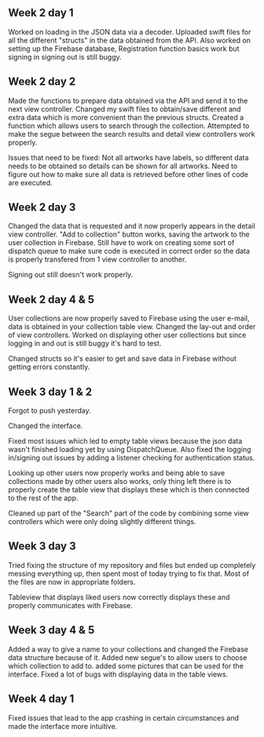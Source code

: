 ## Week 2 day 1

Worked on loading in the JSON data via a decoder. Uploaded swift files for all the different "structs" in the data obtained from the API. 
Also worked on setting up the Firebase database, Registration function basics work but signing in signing out is still buggy.

## Week 2 day 2

Made the functions to prepare data obtained via the API and send it to the next view controller. 
Changed my swift files to obtain/save different and extra data which is more convenient than the previous structs.
Created a function which allows users to search through the collection.
Attempted to make the segue between the search results and detail view controllers work properly.

Issues that need to be fixed: 
Not all artworks have labels, so different data needs to be obtained so details can be shown for all artworks.
Need to figure out how to make sure all data is retrieved before other lines of code are executed.

## Week 2 day 3

Changed the data that is requested and it now properly appears in the detail view controller.
"Add to collection" button works, saving the artwork to the user collection in Firebase.
Still have to work on creating some sort of dispatch queue to make sure code is executed in correct order so the data is properly transfered from 1 view controller to another.

Signing out still doesn't work properly.

## Week 2 day 4 & 5

User collections are now properly saved to Firebase using the user e-mail, data is obtained in your collection table view.
Changed the lay-out and order of view controllers. Worked on displaying other user collections but since logging in and out is still buggy it's hard to test. 

Changed structs so it's easier to get and save data in Firebase without getting errors constantly.

## Week 3 day 1 & 2

Forgot to push yesterday.

Changed the interface.

Fixed most issues which led to empty table views because the json data wasn't finished loading yet by using DispatchQueue. Also fixed the logging in/signing out issues by adding a listener checking for authentication status.

Looking up other users now properly works and being able to save collections made by other users also works, only thing left there is to properly create the table view that displays these which is then connected to the rest of the app.

Cleaned up part of the "Search" part of the code by combining some view controllers which were only doing slightly different things.

## Week 3 day 3

Tried fixing the structure of my repository and files but ended up completely messing everything up, then spent most of today trying to fix that. 
Most of the files are now in appropriate folders.

Tableview that displays liked users now correctly displays these and properly communicates with Firebase.

## Week 3 day 4 & 5

Added a way to give a name to your collections and changed the Firebase data structure because of it. Added new segue's to allow users to choose which collection to add to.
added some pictures that can be used for the interface. Fixed a lot of bugs with displaying data in the table views.

## Week 4 day 1

Fixed issues that lead to the app crashing in certain circumstances and made the interface more intuitive.




